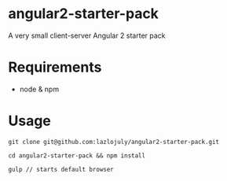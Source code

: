 # angular2-starter-pack
A very small client-server Angular 2 starter pack

# Requirements
* node & npm

# Usage

```
git clone git@github.com:lazlojuly/angular2-starter-pack.git

cd angular2-starter-pack && npm install

gulp // starts default browser
```
